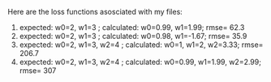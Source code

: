 Here are the loss functions asosciated with my files:
1. expected: w0=2, w1=3 ; calculated: w0=0.99, w1=1.99; rmse= 62.3
2. expected: w0=2, w1=3 ; calculated: w0=0.98, w1=-1.67; rmse= 35.9
3. expected: w0=2, w1=3, w2=4 ; calculated: w0=1, w1=2, w2=3.33; rmse= 206.7
4. expected: w0=2, w1=3, w2=4 ; calculated: w0=0.99, w1=1.99, w2=2.99; rmse= 307
